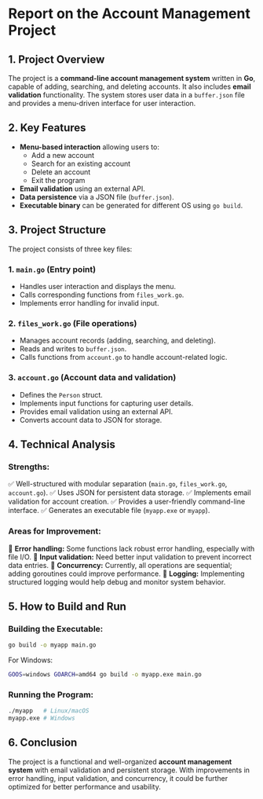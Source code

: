 # Report on the Account Management Project

## 1. Project Overview
The project is a **command-line account management system** written in **Go**, capable of adding, searching, and deleting accounts. It also includes **email validation** functionality. The system stores user data in a `buffer.json` file and provides a menu-driven interface for user interaction.

## 2. Key Features
- **Menu-based interaction** allowing users to:
  - Add a new account
  - Search for an existing account
  - Delete an account
  - Exit the program
- **Email validation** using an external API.
- **Data persistence** via a JSON file (`buffer.json`).
- **Executable binary** can be generated for different OS using `go build`.

## 3. Project Structure
The project consists of three key files:

### **1. `main.go`** (Entry point)
- Handles user interaction and displays the menu.
- Calls corresponding functions from `files_work.go`.
- Implements error handling for invalid input.

### **2. `files_work.go`** (File operations)
- Manages account records (adding, searching, and deleting).
- Reads and writes to `buffer.json`.
- Calls functions from `account.go` to handle account-related logic.

### **3. `account.go`** (Account data and validation)
- Defines the `Person` struct.
- Implements input functions for capturing user details.
- Provides email validation using an external API.
- Converts account data to JSON for storage.

## 4. Technical Analysis
### **Strengths:**
✅ Well-structured with modular separation (`main.go`, `files_work.go`, `account.go`).
✅ Uses JSON for persistent data storage.
✅ Implements email validation for account creation.
✅ Provides a user-friendly command-line interface.
✅ Generates an executable file (`myapp.exe` or `myapp`).

### **Areas for Improvement:**
🔹 **Error handling:** Some functions lack robust error handling, especially with file I/O.
🔹 **Input validation:** Need better input validation to prevent incorrect data entries.
🔹 **Concurrency:** Currently, all operations are sequential; adding goroutines could improve performance.
🔹 **Logging:** Implementing structured logging would help debug and monitor system behavior.

## 5. How to Build and Run
### **Building the Executable:**
```sh
go build -o myapp main.go
```
For Windows:
```sh
GOOS=windows GOARCH=amd64 go build -o myapp.exe main.go
```

### **Running the Program:**
```sh
./myapp   # Linux/macOS
myapp.exe # Windows
```

## 6. Conclusion
The project is a functional and well-organized **account management system** with email validation and persistent storage. With improvements in error handling, input validation, and concurrency, it could be further optimized for better performance and usability.

